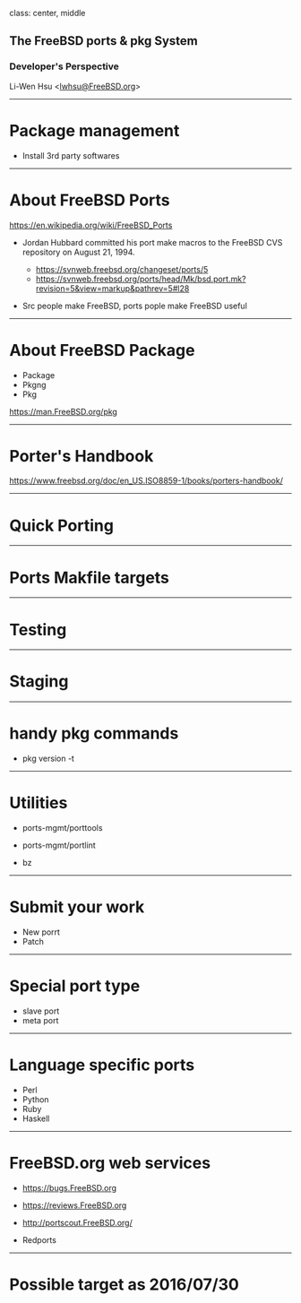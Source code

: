 class: center, middle

## The FreeBSD ports & pkg System
### Developer's Perspective

Li-Wen Hsu &lt;lwhsu@FreeBSD.org&gt;

---
# Package management

- Install 3rd party softwares

---
# About FreeBSD Ports

https://en.wikipedia.org/wiki/FreeBSD_Ports

- Jordan Hubbard committed his port make macros to the FreeBSD CVS repository on August 21, 1994.
  * https://svnweb.freebsd.org/changeset/ports/5
  * https://svnweb.freebsd.org/ports/head/Mk/bsd.port.mk?revision=5&view=markup&pathrev=5#l28

- Src people make FreeBSD, ports pople make FreeBSD useful

---
# About FreeBSD Package

- Package
- Pkgng
- Pkg

https://man.FreeBSD.org/pkg

---
# Porter's Handbook

https://www.freebsd.org/doc/en_US.ISO8859-1/books/porters-handbook/

---
# Quick Porting

---
# Ports Makfile targets

---
# Testing

---
# Staging

---
# handy pkg commands
- pkg version -t

---
# Utilities

- ports-mgmt/porttools
- ports-mgmt/portlint

- bz

---
# Submit your work

- New porrt
- Patch

---
# Special port type

- slave port
- meta port

---
# Language specific ports

- Perl
- Python
- Ruby
- Haskell

---
# FreeBSD.org web services

- https://bugs.FreeBSD.org
- https://reviews.FreeBSD.org
- http://portscout.FreeBSD.org/

- Redports

---
# Possible target as 2016/07/30
